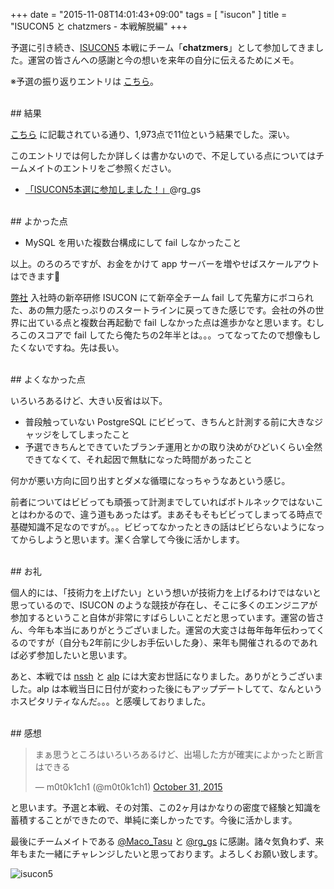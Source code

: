+++
date = "2015-11-08T14:01:43+09:00"
tags = [ "isucon" ]
title = "ISUCON5 と chatzmers - 本戦解脱編"
+++

予選に引き続き、[ISUCON5](http://isucon.net/archives/45869121.html) 本戦にチーム「__chatzmers__」として参加してきました。運営の皆さんへの感謝と今の想いを来年の自分に伝えるためにメモ。

<!--more-->

※予選の振り返りエントリは [こちら](http://m0t0k1ch1st0ry.com/blog/2015/09/29/isucon5)。

<br />
## 結果

[こちら](http://isucon.net/archives/45869121.html) に記載されている通り、1,973点で11位という結果でした。深い。

このエントリでは何したか詳しくは書かないので、不足している点についてはチームメイトのエントリをご参照ください。

* [「ISUCON5本選に参加しました！」](http://t1macrggs.hatenablog.jp/entry/2015/11/03/024829)@rg_gs

<br />
## よかった点

* MySQL を用いた複数台構成にして fail しなかったこと

以上。のろのろですが、お金をかけて app サーバーを増やせばスケールアウトはできます🙏

[弊社](http://www.kayac.com) 入社時の新卒研修 ISUCON にて新卒全チーム fail して先輩方にボコられた、あの無力感たっぷりのスタートラインに戻ってきた感じです。会社の外の世界に出ている点と複数台再起動で fail しなかった点は進歩かなと思います。むしろこのスコアで fail してたら俺たちの2年半とは。。。ってなってたので想像もしたくないですね。先は長い。

<br />
## よくなかった点

いろいろあるけど、大きい反省は以下。

* 普段触っていない PostgreSQL にビビって、きちんと計測する前に大きなジャッジをしてしまったこと
* 予選できちんとできていたブランチ運用とかの取り決めがひどいくらい全然できてなくて、それ起因で無駄になった時間があったこと

何かが悪い方向に回り出すとダメな循環になっちゃうなあという感じ。

前者についてはビビっても頑張って計測までしていればボトルネックではないことはわかるので、違う道もあったはず。まあそもそもビビってしまってる時点で基礎知識不足なのですが。。。ビビってなかったときの話はビビらないようになってからしようと思います。潔く合掌して今後に活かします。


<br />
## お礼

個人的には、「技術力を上げたい」という想いが技術力を上げるわけではないと思っているので、ISUCON のような競技が存在し、そこに多くのエンジニアが参加するということ自体が非常にすばらしいことだと思っています。運営の皆さん、今年も本当にありがとうございました。運営の大変さは毎年毎年伝わってくるのですが（自分も2年前に少しお手伝いした身）、来年も開催されるのであれば必ず参加したいと思います。

あと、本戦では [nssh](https://github.com/fujiwara/nssh) と [alp](https://github.com/tkuchiki/alp) には大変お世話になりました。ありがとうございました。alp は本戦当日に日付が変わった後にもアップデートしてて、なんというホスピタリティなんだ。。。と感嘆しておりました。

<br />
## 感想

<blockquote class="twitter-tweet" data-partner="tweetdeck"><p lang="ja" dir="ltr">まぁ思うところはいろいろあるけど、出場した方が確実によかったと断言はできる</p>&mdash; m0t0k1ch1 (@m0t0k1ch1) <a href="https://twitter.com/m0t0k1ch1/status/660456689318006784">October 31, 2015</a></blockquote>
<script async src="//platform.twitter.com/widgets.js" charset="utf-8"></script>

と思います。予選と本戦、その対策、この2ヶ月はかなりの密度で経験と知識を蓄積することができたので、単純に楽しかったです。今後に活かします。

最後にチームメイトである [@Maco_Tasu](https://twitter.com/Maco_Tasu) と [@rg_gs](https://twitter.com/rg_gs) に感謝。諸々気負わず、来年もまた一緒にチャレンジしたいと思っております。よろしくお願い致します。

![isucon5](/my-images/entry/isucon5.jpg)
